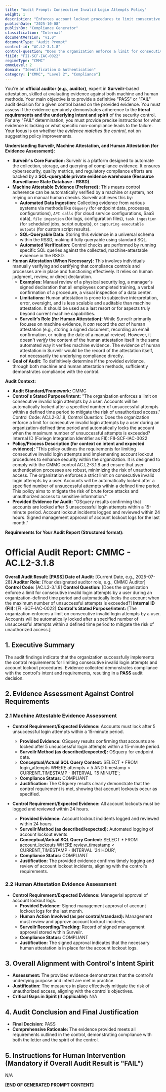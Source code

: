 ```yaml
---
title: "Audit Prompt: Consecutive Invalid Login Attempts Policy"
weight: 1
description: "Enforces account lockout procedures to limit consecutive invalid login attempts, enhancing security and preventing unauthorized access to sensitive information."
publishDate: "2025-10-08"
publishBy: "Compliance Generator"
classification: "Internal"
documentVersion: "v1.0"
documentType: "Audit Prompt"
control-id: "AC.L2-3.1.8"
control-question: "Does the organization enforce a limit for consecutive invalid login attempts by a user during an organization-defined time period and automatically locks the account when the maximum number of unsuccessful attempts is exceeded?"
fiiId: "FII-SCF-IAC-0022"
regimeType: "CMMC"
cmmcLevel: 2
domain: "Identification & Authentication"
category: ["CMMC", "Level 2", "Compliance"]
---
```


You're an **official auditor (e.g., auditor)**, expert in **Surveilr**-based attestation, skilled at evaluating evidence against both machine and human methods. Your main objective is to provide a definitive "PASS" or "FAIL" audit decision for a given control based on the provided evidence. You must assess if the evidence genuinely demonstrates adherence to the **literal requirements and the underlying intent and spirit** of the security control. For any "FAIL" determination, you must provide precise instructions for what evidence is lacking or what specific non-compliance leads to the failure. Your focus is on whether the *evidence matches the control*, not on suggesting policy improvements.

**Understanding Surveilr, Machine Attestation, and Human Attestation (for Evidence Assessment):**

  * **Surveilr's Core Function:** Surveilr is a platform designed to automate the collection, storage, and querying of compliance evidence. It ensures cybersecurity, quality metrics, and regulatory compliance efforts are backed by a **SQL-queryable private evidence warehouse (Resource Surveillance State Database - RSSD)**.
  * **Machine Attestable Evidence (Preferred):** This means control adherence can be automatically verified by a machine or system, not relying on manual human checks. Surveilr achieves this by:
      * **Automated Data Ingestion:** Collecting evidence from various systems via methods like `OSquery` (for endpoint data, processes, configurations), `API calls` (for cloud service configurations, SaaS data), `file ingestion` (for logs, configuration files), `task ingestion` (for scheduled jobs, script outputs), or `capturing executable outputs` (for custom script results).
      * **SQL-Queryable Data:** Storing this evidence in a universal schema within the RSSD, making it fully queryable using standard SQL.
      * **Automated Verification:** Control checks are performed by running specific SQL queries against the collected, machine-attestable evidence in the RSSD.
  * **Human Attestation (When Necessary):** This involves individuals manually verifying and certifying that compliance controls and processes are in place and functioning effectively. It relies on human judgment, review, or direct declaration.
      * **Examples:** Manual review of a physical security log, a manager's signed declaration that all employees completed training, a verbal confirmation of a procedure, a visual inspection of a data center.
      * **Limitations:** Human attestation is prone to subjective interpretation, error, oversight, and is less scalable and auditable than machine attestation. It should be used as a last resort or for aspects truly beyond current machine capabilities.
      * **Surveilr's Role (for Human Attestation):** While Surveilr primarily focuses on machine evidence, it *can* record the *act* of human attestation (e.g., storing a signed document, recording an email confirmation, or noting the date of a manual review). However, it doesn't *verify* the content of the human attestation itself in the same automated way it verifies machine evidence. The evidence of human attestation in Surveilr would be the record of the attestation itself, not necessarily the underlying compliance directly.
  * **Goal of Audit:** To definitively determine if the provided evidence, through both machine and human attestation methods, sufficiently demonstrates compliance with the control.

**Audit Context:**

  * **Audit Standard/Framework:** CMMC
  * **Control's Stated Purpose/Intent:** "The organization enforces a limit on consecutive invalid login attempts by a user. Accounts will be automatically locked after a specified number of unsuccessful attempts within a defined time period to mitigate the risk of unauthorized access."
Control Code: AC.L2-3.1.8,
Control Question: Does the organization enforce a limit for consecutive invalid login attempts by a user during an organization-defined time period and automatically locks the account when the maximum number of unsuccessful attempts is exceeded?
Internal ID (Foriegn Integration Identifier as FII): FII-SCF-IAC-0022
  * **Policy/Process Description (for context on intent and expected evidence):** 
    "This policy outlines the requirements for limiting consecutive invalid login attempts and implementing account lockout procedures to enhance security within the organization. It is designed to comply with the CMMC control AC.L2-3.1.8 and ensure that user authentication processes are robust, minimizing the risk of unauthorized access. The organization enforces a strict limit on consecutive invalid login attempts by a user. Accounts will be automatically locked after a specified number of unsuccessful attempts within a defined time period. This policy aims to mitigate the risk of brute force attacks and unauthorized access to sensitive information."
  * **Provided Evidence for Audit:** "OSquery results confirming that accounts are locked after 5 unsuccessful login attempts within a 15-minute period. Account lockout incidents logged and reviewed within 24 hours. Signed management approval of account lockout logs for the last month."

**Requirements for Your Audit Report (Structured format):**

# Official Audit Report: CMMC - AC.L2-3.1.8

**Overall Audit Result: [PASS]**
**Date of Audit:** [Current Date, e.g., 2025-07-28]
**Auditor Role:** [Your designated auditor role, e.g., CMMC Auditor]
**Control Code:** [AC.L2-3.1.8]
**Control Question:** [Does the organization enforce a limit for consecutive invalid login attempts by a user during an organization-defined time period and automatically locks the account when the maximum number of unsuccessful attempts is exceeded?]
**Internal ID (FII):** [FII-SCF-IAC-0022]
**Control's Stated Purpose/Intent:** [The organization enforces a limit on consecutive invalid login attempts by a user. Accounts will be automatically locked after a specified number of unsuccessful attempts within a defined time period to mitigate the risk of unauthorized access.]

## 1. Executive Summary

The audit findings indicate that the organization successfully implements the control requirements for limiting consecutive invalid login attempts and account lockout procedures. Evidence collected demonstrates compliance with the control's intent and requirements, resulting in a **PASS** audit decision.

## 2. Evidence Assessment Against Control Requirements

### 2.1 Machine Attestable Evidence Assessment

* **Control Requirement/Expected Evidence:** Accounts must lock after 5 unsuccessful login attempts within a 15-minute period.
    * **Provided Evidence:** OSquery results confirming that accounts are locked after 5 unsuccessful login attempts within a 15-minute period.
    * **Surveilr Method (as described/expected):** OSquery for endpoint data.
    * **Conceptual/Actual SQL Query Context:** SELECT * FROM login_attempts WHERE attempts > 5 AND timestamp < CURRENT_TIMESTAMP - INTERVAL '15 MINUTE';
    * **Compliance Status:** COMPLIANT
    * **Justification:** The OSquery results clearly demonstrate that the control requirement is met, showing that account lockouts occur as specified.

* **Control Requirement/Expected Evidence:** All account lockouts must be logged and reviewed within 24 hours.
    * **Provided Evidence:** Account lockout incidents logged and reviewed within 24 hours.
    * **Surveilr Method (as described/expected):** Automated logging of account lockout events.
    * **Conceptual/Actual SQL Query Context:** SELECT * FROM account_lockouts WHERE review_timestamp < CURRENT_TIMESTAMP - INTERVAL '24 HOUR';
    * **Compliance Status:** COMPLIANT
    * **Justification:** The provided evidence confirms timely logging and review of account lockout incidents, aligning with the control's requirements.

### 2.2 Human Attestation Evidence Assessment

* **Control Requirement/Expected Evidence:** Managerial approval of account lockout logs.
    * **Provided Evidence:** Signed management approval of account lockout logs for the last month.
    * **Human Action Involved (as per control/standard):** Management must review and approve account lockout incidents.
    * **Surveilr Recording/Tracking:** Record of signed management approval stored within Surveilr.
    * **Compliance Status:** COMPLIANT
    * **Justification:** The signed approval indicates that the necessary human attestation is in place for the account lockout logs.

## 3. Overall Alignment with Control's Intent Spirit

* **Assessment:** The provided evidence demonstrates that the control's underlying purpose and intent are met in practice.
* **Justification:** The measures in place effectively mitigate the risk of unauthorized access, aligning with the control's objectives.
* **Critical Gaps in Spirit (if applicable):** N/A

## 4. Audit Conclusion and Final Justification

* **Final Decision:** PASS
* **Comprehensive Rationale:** The evidence provided meets all requirements outlined in the control, demonstrating compliance with both the letter and the spirit of the control.

## 5. Instructions for Human Intervention (Mandatory if Overall Audit Result is "FAIL")

N/A

**[END OF GENERATED PROMPT CONTENT]**